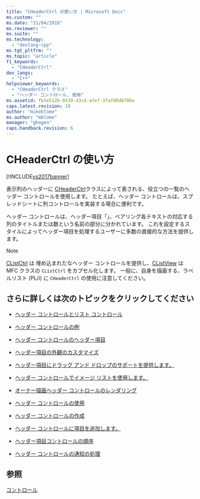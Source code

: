 ```yaml
---
title: "CHeaderCtrl の使い方 | Microsoft Docs"
ms.custom: ""
ms.date: "11/04/2016"
ms.reviewer: ""
ms.suite: ""
ms.technology: 
  - "devlang-cpp"
ms.tgt_pltfrm: ""
ms.topic: "article"
f1_keywords: 
  - "CHeaderCtrl"
dev_langs: 
  - "C++"
helpviewer_keywords: 
  - "CHeaderCtrl クラス"
  - "ヘッダー コントロール, 使用"
ms.assetid: fb3e512b-9539-43c4-a7e7-3fafd6d0706e
caps.latest.revision: 10
author: "mikeblome"
ms.author: "mblome"
manager: "ghogen"
caps.handback.revision: 6
---
```

# CHeaderCtrl の使い方
[!INCLUDE[vs2017banner](../assembler/inline/includes/vs2017banner.md)]

表示列のヘッダーに [CHeaderCtrl](../Topic/CHeaderCtrl%20Class.md)クラスによって表される、役立つの一覧のヘッダー コントロールを使用します。  たとえば、ヘッダー コントロールは、スプレッドシートに列コントロールを実装する場合に便利です。  
  
 ヘッダー コントロールは、ヘッダー項目「」、ベアリング各テキストの対応する列のタイトルまたは数という名前の部分に分かれています。  これを設定するスタイルによってヘッダー項目を処理するユーザーに多数の直接的な方法を提供します。  
  
> [!NOTE]
>  [CListCtrl](../Topic/CListCtrl%20Class.md) は 埋め込まれたなヘッダー コントロールを提供し、[CListView](../mfc/reference/clistview-class.md) は MFC クラスの `CListCtrl` をカプセル化します。  一般に、自身を描画する、ラベルリスト \(PL\/i\) に `CHeaderCtrl` の使用に注意してください。  
  
## さらに詳しくは次のトピックをクリックしてください  
  
-   [ヘッダー コントロールとリスト コントロール](../mfc/header-control-and-list-control.md)  
  
-   [ヘッダー コントロールの例](../mfc/header-control-examples.md)  
  
-   [ヘッダー コントロールのヘッダー項目](../mfc/header-items-in-a-header-control.md)  
  
-   [ヘッダー項目の外観のカスタマイズ](../Topic/Customizing%20the%20Header%20Item's%20Appearance.md)  
  
-   [ヘッダー項目にドラッグ アンド ドロップのサポートを提供します。](../mfc/providing-drag-and-drop-support-for-header-items.md)  
  
-   [ヘッダー コントロールでイメージ リストを使用します。](../mfc/using-image-lists-with-header-controls.md)  
  
-   [オーナー描画ヘッダー コントロールのレンダリング](../mfc/making-owner-drawn-header-controls.md)  
  
-   [ヘッダー コントロールの使用](../mfc/working-with-a-header-control.md)  
  
-   [ヘッダー コントロールの作成](../mfc/creating-the-header-control.md)  
  
-   [ヘッダー コントロールに項目を追加します。](../mfc/adding-items-to-the-header-control.md)  
  
-   [ヘッダー項目コントロールの順序](../mfc/ordering-items-in-the-header-control.md)  
  
-   [ヘッダー コントロールの通知の処理](../mfc/processing-header-control-notifications.md)  
  
## 参照  
 [コントロール](../mfc/controls-mfc.md)
